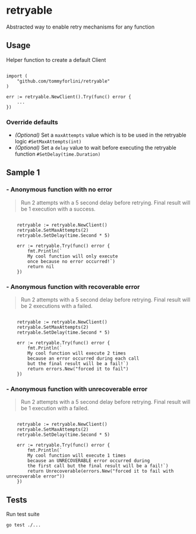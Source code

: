 # retryable

Abstracted way to enable retry mechanisms for any function

## Usage

Helper function to create a default Client

```golang

import (
	"github.com/tommyforlini/retryable"
)

err := retryable.NewClient().Try(func() error {
	...
})

```

### Override defaults

- _(Optional)_ Set a `maxAttempts` value which is to be used in the retryable logic `#SetMaxAttempts(int)`
- _(Optional)_ Set a `delay` value to wait before executing the retryable function `#SetDelay(time.Duration)`

## Sample 1

### - Anonymous function with no error

> Run 2 attempts with a 5 second delay before retrying.
Final result will be 1 execution with a success.

```golang

	retryable := retryable.NewClient()
	retryable.SetMaxAttempts(2)
	retryable.SetDelay(time.Second * 5)

	err := retryable.Try(func() error {
        fmt.Println(`
        My cool function will only execute 
        once because no error occurred!`)
		return nil
	})
```

### - Anonymous function with recoverable error

> Run 2 attempts with a 5 second delay before retrying.
Final result will be 2 executions with a failed.

```golang

	retryable := retryable.NewClient()
	retryable.SetMaxAttempts(2)
	retryable.SetDelay(time.Second * 5)

	err := retryable.Try(func() error {
        fmt.Println(`
        My cool function will execute 2 times
        because an error occurred during each call
        but the final result will be a fail!`)
		return errors.New("forced it to fail")
	})
```

### - Anonymous function with unrecoverable error

> Run 2 attempts with a 5 second delay before retrying.
Final result will be 1 execution with a failed.

```golang

	retryable := retryable.NewClient()
	retryable.SetMaxAttempts(2)
	retryable.SetDelay(time.Second * 5)

	err := retryable.Try(func() error {
        fmt.Println(`
        My cool function will execute 1 times
        because an UNRECOVERABLE error occurred during 
        the first call but the final result will be a fail!`)
		return Unrecoverable(errors.New("forced it to fail with unrecoverable error"))
	})
```

## Tests

Run test suite

```bash
go test ./...
```

